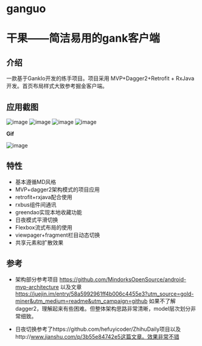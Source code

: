 # ganguo
# 干果——简洁易用的gank客户端
**介绍**
---------
一款基于GankIo开发的练手项目。项目采用  MVP+Dagger2+Retrofit + RxJava开发。首页布局样式大致参考掘金客户端。

**应用截图**
-----------
![image](https://github.com/yanyiqun001/ganguo/blob/master/screenshots/Screenshot_20170605-165508_%E7%BC%96%E8%BE%91.png?raw=true)
![image](https://github.com/yanyiqun001/ganguo/blob/master/screenshots/Screenshot_20170605-165525_%E7%BC%96%E8%BE%91.png?raw=true)
![image](https://github.com/yanyiqun001/ganguo/blob/master/screenshots/Screenshot_20170605-165650_%E7%BC%96%E8%BE%91.png?raw=true)
![image](https://github.com/yanyiqun001/ganguo/blob/master/screenshots/Screenshot_20170605-165608_%E7%BC%96%E8%BE%91.png?raw=true)


**Gif**

![image](https://github.com/yanyiqun001/ganguo/blob/master/screenshots/ezgif.com-resize.gif?raw=true)

**特性**
-----------
* 基本遵循MD风格
* MVP+dagger2架构模式的项目应用
* retrofit+rxjava配合使用
* rxbus组件间通讯
* greendao实现本地收藏功能
* 日夜模式平滑切换
* Flexbox流式布局的使用
* viewpager+fragment栏目动态切换
* 共享元素和扩散效果

**参考**
-----------
* 架构部分参考项目 https://github.com/MindorksOpenSource/android-mvp-architecture 以及文章
https://juejin.im/entry/58a5992961ff4b006c4455e3?utm_source=gold-miner&utm_medium=readme&utm_campaign=github
如果不了解dagger2，理解起来有些困难。但整体架构思路非常清晰，model层次划分非常细致。

* 日夜切换参考了https://github.com/hefuyicoder/ZhihuDaily项目以及http://www.jianshu.com/p/3b55e84742e5这篇文章。效果非常不错